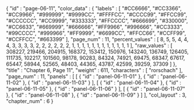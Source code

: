 {
  "id" : "page-06-11",
  "color_data" : {
    "labels" : [
      "#CC6666",
      "#CC3366",
      "#CC9966",
      "#999999",
      "#9999CC",
      "#FFFFCC",
      "#CCCC99",
      "#FFCC99",
      "#CCCCCC",
      "#CC9999",
      "#333333",
      "#FFCCCC",
      "#666699",
      "#330000",
      "#CC6633",
      "#669999",
      "#666666",
      "#FF9966",
      "#996666",
      "#CC3333",
      "#99CCCC",
      "#999966",
      "#FF9999",
      "#6699CC",
      "#FFCC66",
      "#CCFF99",
      "#CCFFCC",
      "#663399"
    ],
    "page_num" : 11,
    "percent_values" : [
      8,
      5,
      5,
      4,
      4,
      4,
      3,
      3,
      3,
      3,
      2,
      2,
      2,
      2,
      2,
      2,
      1,
      1,
      1,
      1,
      1,
      1,
      1,
      1,
      1,
      1,
      1,
      1
    ],
    "raw_values" : [
      308227,
      219466,
      204915,
      168372,
      153412,
      150976,
      143240,
      136749,
      126405,
      111735,
      102217,
      101560,
      98178,
      90283,
      84324,
      74921,
      69475,
      68347,
      67617,
      65447,
      58944,
      52565,
      48403,
      44365,
      43787,
      42599,
      39259,
      37309
    ]
  },
  "title" : "Chapter 6, Page 11",
  "weight" : 611,
  "characters" : [
    "rorschach"
  ],
  "page_num" : 11,
  "panels" : [
    [
      {
        "id" : "panel-06-11-01"
      },
      {
        "id" : "panel-06-11-02"
      },
      {
        "id" : "panel-06-11-03"
      }
    ],
    [
      {
        "id" : "panel-06-11-04"
      },
      {
        "id" : "panel-06-11-05"
      },
      {
        "id" : "panel-06-11-06"
      }
    ],
    [
      {
        "id" : "panel-06-11-07"
      },
      {
        "id" : "panel-06-11-08"
      },
      {
        "id" : "panel-06-11-09"
      }
    ]
  ],
  "col_layout" : 3,
  "chapter_num" : 6
}
